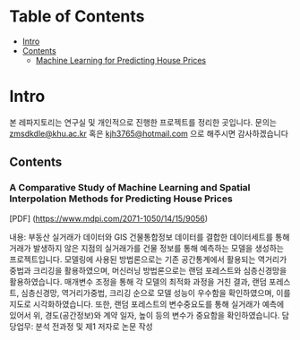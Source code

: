 Table of Contents
=================
* [Intro](#Intro)
* [Contents](#Contents)
  * [Machine Learning for Predicting House Prices](#A-Comparative-Study-of-Machine-Learning-and-Spatial-Interpolation-Methods-for-Predicting-House-Prices)


# Intro

본 레파지토리는 연구실 및 개인적으로 진행한 프로젝트를 정리한 곳입니다.
문의는 zmsdkdle@khu.ac.kr 혹은 kjh3765@hotmail.com 으로 해주시면 감사하겠습니다

## Contents

### A Comparative Study of Machine Learning and Spatial Interpolation Methods for Predicting House Prices
[PDF] (https://www.mdpi.com/2071-1050/14/15/9056)

내용: 부동산 실거래가 데이터와 GIS 건물통합정보 데이터를 결합한 데이터세트를 통해 거래가 발생하지 않은 지점의 실거래가를 건물 정보를 통해 예측하는 모델을 생성하는 프로젝트입니다. 모델링에 사용된 방법론으로는 기존 공간통계에서 활용되는 역거리가중법과 크리깅을 활용하였으며, 머신러닝 방법론으로는 랜덤 포레스트와 심층신경망을 활용하였습니다. 매개변수 조정을 통해 각 모델의 최적화 과정을 거친 결과, 랜덤 포레스트, 심층신경망, 역거리가중법, 크리깅 순으로 모델 성능이 우수함을 확인하였으며, 이를 지도로 시각화하였습니다. 또한, 랜덤 포레스트의 변수중요도를 통해 실거래가 예측에 있어서 위, 경도(공간정보)와 계약 일자, 높이 등의 변수가 중요함을 확인하였습니다. 
담당업무: 분석 전과정 및 제1 저자로 논문 작성

